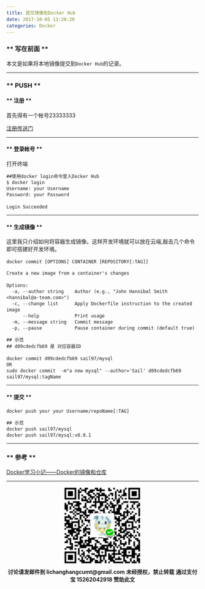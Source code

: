 ```yaml
---
title: 提交镜像到Docker Hub
date: 2017-10-05 13:20:20
categories: Docker
---
```


### ** 写在前面 **

本文是如果将本地镜像提交到`Docker Hub`的记录。

***************

### ** PUSH **

#### ** 注册 **

首先得有一个帐号23333333

[注册传送门](http://docker.com/)


**************

#### ** 登录帐号 **

打开终端

```
##使用docker login命令登入Docker Hub
$ docker login
Username: your Username 
Password: your Password

Login Succeeded
```
*************

#### ** 生成镜像 **

这里我只介绍如何将容器生成镜像。这样开发环境就可以放在云端,敲击几个命令即可搭建好开发环境。

`docker commit [OPTIONS] CONTAINER [REPOSITORY[:TAG]]`

```
Create a new image from a container's changes

Options:
  -a, --author string    Author (e.g., "John Hannibal Smith <hannibal@a-team.com>")
  -c, --change list      Apply Dockerfile instruction to the created image
      --help             Print usage
  -m, --message string   Commit message
  -p, --pause            Pause container during commit (default true)

```

```
## 示范
## d09cdedcfb69 是 对应容器ID

docker commit d09cdedcfb69 sail97/mysql
OR
sudo docker commit  -m"a new mysql" --author='Sail' d09cdedcfb69 sail97/mysql:tagName
```

***************
#### ** 提交 **

`docker push your your Username/repoName[:TAG]`


```
## 示范
docker push sail97/mysql
docker push sail97/mysql:v0.0.1
```

***************

### ** 参考 **

[Docker学习小记——Docker的镜像和仓库](https://lucifaer.github.io/2017/01/18/Docker%E5%AD%A6%E4%B9%A0%E5%B0%8F%E8%AE%B0%E2%80%94%E2%80%94Docker%E7%9A%84%E9%95%9C%E5%83%8F%E5%92%8C%E4%BB%93%E5%BA%93/)

***************

<div width="100%" align="center"><img src="/img/wx.png" alt="微信赞助二维码"></div></div>
<p style="margin-top: 0.4em; text-align: center">
      <b style="font-size: 1em;">讨论请发邮件到 lichanghangcumt@gmail.com</b>
      <b style="font-size: 1em;">未经授权，禁止转载</b>
      <b style="font-size: 1em;">通过支付宝 15262042918 赞助此文</b>
 </p>
